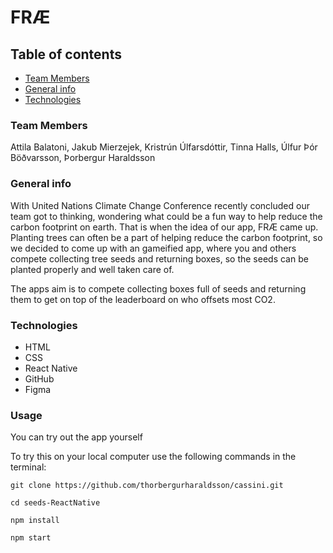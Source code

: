 # FRÆ

## Table of contents

- [Team Members](#Team-members)
- [General info](#general-info)
- [Technologies](#technologies)

### Team Members

Attila Balatoni,
Jakub Mierzejek,
Kristrún Úlfarsdóttir,
Tinna Halls,
Úlfur Þór Böðvarsson,
Þorbergur Haraldsson

### General info

With United Nations Climate Change Conference recently concluded our team got to thinking, wondering what could be a fun way to help reduce the carbon footprint on earth. That is when the idea of our app, FRÆ came up. Planting trees can often be a part of helping reduce the carbon footprint, so we decided to come up with an gameified app, where you and others compete collecting tree seeds and returning boxes, so the seeds can be planted properly and well taken care of.

The apps aim is to compete collecting boxes full of seeds and returning them to get on top of the leaderboard on who offsets most CO2.

### Technologies

- HTML
- CSS
- React Native
- GitHub
- Figma

### Usage

You can try out the app yourself

To try this on your local computer use the following commands in the terminal:

`git clone https://github.com/thorbergurharaldsson/cassini.git`

`cd seeds-ReactNative`

`npm install`

`npm start`
